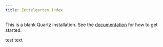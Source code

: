 ```yaml
---
title: Zettelgarten Index
---
```


This is a blank Quartz installation.
See the [documentation](https://quartz.jzhao.xyz) for how to get started.

test text
